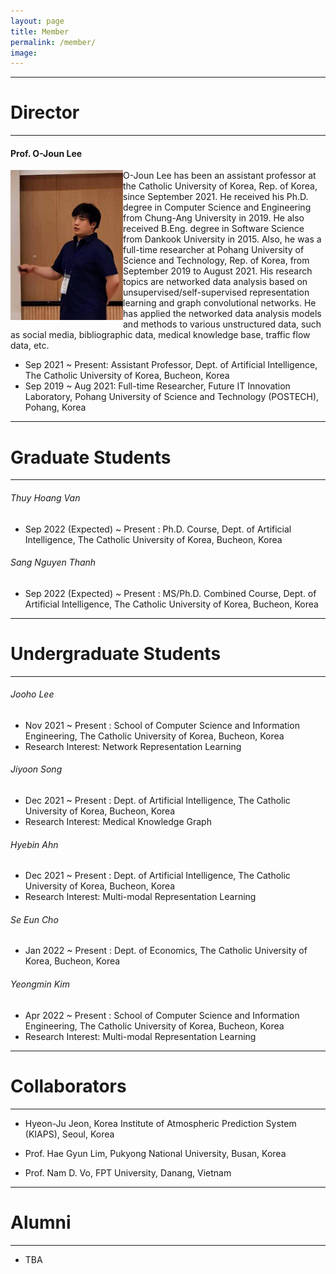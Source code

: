 ```yaml
---
layout: page
title: Member
permalink: /member/
image: 
---
```



***
# Director
***

#### Prof. O-Joun Lee

<img align="left" width="180" height="240" src="/images/ojlee.jpg">

O-Joun Lee has been an assistant professor at the Catholic University of Korea, Rep. of Korea, since September 2021. He received his Ph.D. degree in Computer Science and Engineering from Chung-Ang University in 2019. He also received B.Eng. degree in Software Science from Dankook University in 2015. Also, he was a full-time researcher at Pohang University of Science and Technology, Rep. of Korea, from September 2019 to August 2021. His research topics are networked data analysis based on unsupervised/self-supervised representation learning and graph convolutional networks. He has applied the networked data analysis models and methods to various unstructured data, such as social media, bibliographic data, medical knowledge base, traffic flow data, etc.

* Sep 2021 ~ Present: Assistant Professor, Dept. of Artificial Intelligence, The Catholic University of Korea, Bucheon, Korea
* Sep 2019 ~ Aug 2021: Full-time Researcher, Future IT Innovation Laboratory, Pohang University of Science and Technology (POSTECH), Pohang, Korea

***
# Graduate Students
***

###### Thuy Hoang Van
* Sep 2022 (Expected) ~ Present : Ph.D. Course, Dept. of Artificial Intelligence, The Catholic University of Korea, Bucheon, Korea

###### Sang Nguyen Thanh
* Sep 2022 (Expected) ~ Present : MS/Ph.D. Combined Course, Dept. of Artificial Intelligence, The Catholic University of Korea, Bucheon, Korea

***
# Undergraduate Students
***

###### Jooho Lee
* Nov 2021 ~ Present : School of Computer Science and Information Engineering, The Catholic University of Korea, Bucheon, Korea
* Research Interest: Network Representation Learning

###### Jiyoon Song
* Dec 2021 ~ Present : Dept. of Artificial Intelligence, The Catholic University of Korea, Bucheon, Korea
* Research Interest: Medical Knowledge Graph

###### Hyebin Ahn
* Dec 2021 ~ Present : Dept. of Artificial Intelligence, The Catholic University of Korea, Bucheon, Korea
* Research Interest: Multi-modal Representation Learning

###### Se Eun Cho
* Jan 2022 ~ Present : Dept. of Economics, The Catholic University of Korea, Bucheon, Korea

###### Yeongmin Kim
* Apr 2022 ~ Present : School of Computer Science and Information Engineering, The Catholic University of Korea, Bucheon, Korea
* Research Interest: Multi-modal Representation Learning

***
# Collaborators
***

* Hyeon-Ju Jeon, Korea Institute of Atmospheric Prediction System (KIAPS), Seoul, Korea 

* Prof. Hae Gyun Lim, Pukyong National University, Busan, Korea 

* Prof. Nam D. Vo, FPT University, Danang, Vietnam

***
# Alumni
***

* TBA


